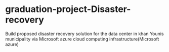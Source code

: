 # graduation-project-Disaster-recovery
Build proposed disaster recovery solution for the data center in khan  Younis municipality via Microsoft azure cloud computing infrastructure(Microsoft azure)
